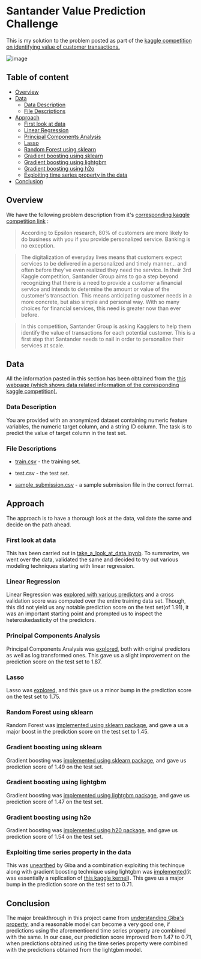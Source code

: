Santander Value Prediction Challenge
======================
This is my solution to the problem posted as part of the  [kaggle competition on identifying value of customer transactions.](https://www.kaggle.com/c/santander-value-prediction-challenge/)

 ![image](https://github.com/babinu-uthup-4JESUS/Kaggle_Santander_Value_Prediction_Challenge/blob/master/rel_images/santander_value_prediction_challenge_comp.png)

## Table of content

- [Overview](#overview)
- [Data](#data)
    - [Data Description](#data-description)
    - [File Descriptions](#file-descriptions)
- [Approach](#approach)
    - [First look at data](#first-look-at-data)
    - [Linear Regression](#linear-regression)    
    - [Principal Components Analysis](#principal-components-analysis)       
    - [Lasso](#lasso)            
    - [Random Forest using sklearn](#random-forest-using-sklearn)                
    - [Gradient boosting using sklearn](#gradient-boosting-using-sklearn)                    
    - [Gradient boosting using lightgbm](#gradient-boosting-using-lightgbm)                        
    - [Gradient boosting using h2o](#gradient-boosting-using-h2o)                            
    - [Exploiting time series property in the data](#exploiting-time-series-property-in-the-data)                             
- [Conclusion](#conclusion)

## Overview

We have the following problem description from it's [corresponding kaggle competition link](https://www.kaggle.com/c/santander-value-prediction-challenge/overview/description) :
>According to Epsilon research, 80% of customers are more likely to do business with you if you provide personalized service. Banking is no exception.

>The digitalization of everyday lives means that customers expect services to be delivered in a personalized and timely manner… and often before they´ve even realized they need the service. In their 3rd Kaggle competition, Santander Group aims to go a step beyond recognizing that there is a need to provide a customer a financial service and intends to determine the amount or value of the customer's transaction. This means anticipating customer needs in a more concrete, but also simple and personal way. With so many choices for financial services, this need is greater now than ever before.

>In this competition, Santander Group is asking Kagglers to help them identify the value of transactions for each potential customer. This is a first step that Santander needs to nail in order to personalize their services at scale.

## Data

All the information pasted in this section has been obtained from the [this webpage (which shows data related information of the corresponding kaggle competition).](https://www.kaggle.com/c/santander-value-prediction-challenge/data)


### Data Description
 
You are provided with an anonymized dataset containing numeric feature variables, the numeric target column, and a string ID column. The task is to predict the value of target column in the test set.

### File Descriptions

- [train.csv](https://github.com/babinu-uthup-4JESUS/Kaggle_Santander_Value_Prediction_Challenge/blob/master/input/train.csv) - the training set.

- test.csv - the test set.

- [sample_submission.csv](https://github.com/babinu-uthup-4JESUS/Kaggle_Santander_Value_Prediction_Challenge/blob/master/input/test.csv) - a sample submission file in the correct format.

## Approach

The approach is to have a thorough look at the data, validate the same and decide on the path ahead.

### First look at data

This has been carried out in [take_a_look_at_data.ipynb](https://github.com/babinu-uthup-4JESUS/Kaggle_Santander_Value_Prediction_Challenge/blob/master/first_look/take_a_look_at_data.ipynb). To summarize,  we went over the data, validated the same and decided to try out various modeling techniques starting with linear regression.

### Linear Regression

Linear Regression was [explored with various predictors](https://github.com/babinu-uthup-4JESUS/Kaggle_Santander_Value_Prediction_Challenge/blob/master/modelling_approaches/linear_regression/linear_regression.ipynb) and a cross validation score was computed over the entire training data set. Though, this did not yield us any notable prediction score on the test set(of 1.91), it was an important starting point and prompted us to inspect the heteroskedasticity of the predictors.

### Principal Components Analysis

Principal Components Analysis was [explored,](https://github.com/babinu-uthup-4JESUS/Kaggle_Santander_Value_Prediction_Challenge/blob/master/modelling_approaches/principal_components_analysis/principal_components_analysis.ipynb) both with original predictors as well as log transformed ones. This gave us a slight improvement on the prediction score on the test set to 1.87.

### Lasso

Lasso was [explored,](https://github.com/babinu-uthup-4JESUS/Kaggle_Santander_Value_Prediction_Challenge/blob/master/modelling_approaches/lasso/lasso.ipynb) and this gave us a minor bump in the prediction score on the test set to 1.75.

### Random Forest using sklearn

Random Forest was [implemented using sklearn package](https://github.com/babinu-uthup-4JESUS/Kaggle_Santander_Value_Prediction_Challenge/blob/master/modelling_approaches/random_forest/random_forest_sklearn.ipynb), and gave a us a major boost in the prediction score on the test set to 1.45.

### Gradient boosting using sklearn

Gradient boosting was [implemented using sklearn package](https://github.com/babinu-uthup-4JESUS/Kaggle_Santander_Value_Prediction_Challenge/blob/master/modelling_approaches/gradient_boosting/gradient_boosting_sklearn.ipynb), and gave us prediction score of 1.49 on the test set.

### Gradient boosting using lightgbm

Gradient boosting was [implemented using lightgbm package](https://github.com/babinu-uthup-4JESUS/Kaggle_Santander_Value_Prediction_Challenge/blob/master/modelling_approaches/gradient_boosting/gradient_boosting_lightgbm.ipynb), and gave us prediction score of 1.47 on the test set.

### Gradient boosting using h2o

Gradient boosting was [implemented using h20 package](https://github.com/babinu-uthup-4JESUS/Kaggle_Santander_Value_Prediction_Challenge/blob/master/modelling_approaches/gradient_boosting/gradient_boosting_h2o.ipynb), and gave us prediction score of 1.54 on the test set.

### Exploiting time series property in the data

This was [unearthed](https://www.kaggle.com/titericz/the-property-by-giba) by Giba and a  combination exploiting this techinque along with gradient boosting technique using lightgbm was [implemented](https://github.com/babinu-uthup-4JESUS/Kaggle_Santander_Value_Prediction_Challenge/blob/master/modelling_approaches/explore_giba_property/explore_giba_property.ipynb)(it was essentially a replication of [this kaggle kernel](https://www.kaggle.com/dfrumkin/a-simple-way-to-use-giba-s-features-v2)). This gave us a major bump in the prediction score on the test set to 0.71.

## Conclusion

The major breakthrough in this project came from [understanding Giba's property,](https://www.kaggle.com/titericz/the-property-by-giba) and a reasonable model can become a very good one, if predictions using the aforementioend time series property are combined with the same. In our case, our prediction score improved from 1.47 to 0.71, when predictions obtained using the time series property were combined with the predictions obtained from the lightgbm model.
